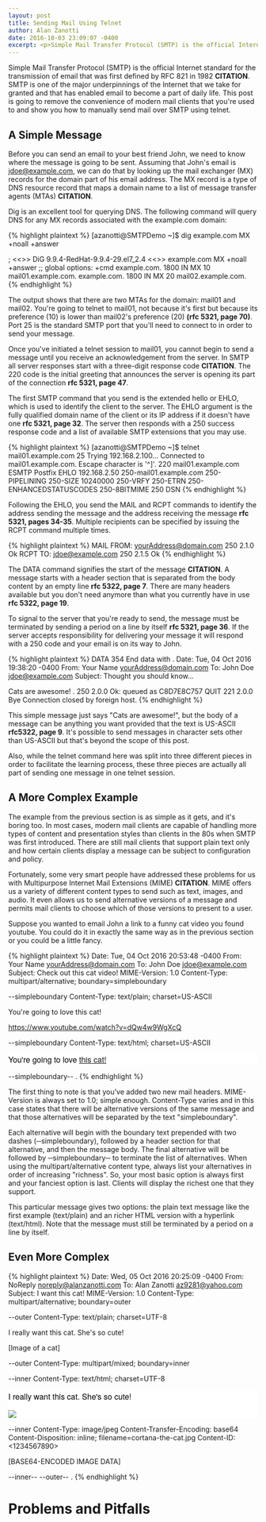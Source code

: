```yaml
---
layout: post
title: Sending Mail Using Telnet
author: Alan Zanotti
date: 2016-10-03 23:09:07 -0400
excerpt: <p>Simple Mail Transfer Protocol (SMTP) is the official Internet standard for the transmission of email. It outlines a process for the transport of mail and is one of the major underpinnings of the Internet that we take for granted. This post is going to remove the convenience of modern mail clients that you're used to and show you how to manually send mail over SMTP using telnet.</p>
---
```


Simple Mail Transfer Protocol (SMTP) is the official Internet standard for the
transmission of email that was first defined by RFC 821 in 1982 __CITATION__. SMTP
is one of the major underpinnings of the Internet that we take for granted and that
has enabled email to become a part of daily life. This post is going to remove the
convenience of modern mail clients that you're used to and show you how to manually
send mail over SMTP using telnet.

## A Simple Message

Before you can send an email to your best friend John, we need to know where the
message is going to be sent. Assuming that John's email is jdoe@example.com, we can
do that by looking up the mail exchanger (MX) records for the domain part of his email
address. The MX record is a type of DNS resource record that maps a domain name
to a list of message transfer agents (MTAs) __CITATION__.

Dig is an excellent tool for querying DNS. The following command will query DNS
for any MX records associated with the example.com domain:

{% highlight plaintext %}
[azanotti@SMTPDemo ~]$ dig example.com MX +noall +answer

; <<>> DiG 9.9.4-RedHat-9.9.4-29.el7_2.4 <<>> example.com MX +noall +answer
;; global options: +cmd
example.com.              1800    IN      MX      10 mail01.example.com.
example.com.              1800    IN      MX      20 mail02.example.com.
{% endhighlight %}

The output shows that there are two MTAs for the domain: mail01 and mail02. You're
going to telnet to mail01, not because it's first but because its preference (10)
is lower than mail02's preference (20) __(rfc 5321, page 70)__. Port 25 is the
standard SMTP port that you'll need to connect to in order to send your message.

Once you've initiated a telnet session to mail01, you cannot begin to send a message
until you receive an acknowledgement from the server. In SMTP all server responses start
with a three-digit response code __CITATION__. The 220 code is the initial greeting that announces
the server is opening its part of the connection __rfc 5321, page 47__.

The first SMTP command that you send is the extended hello or EHLO, which is used
to identify the client to the server. The EHLO argument is the fully qualified domain
name of the client or its IP address if it doesn't have one __rfc 5321, page 32__.
The server then responds with a 250 success response code and a list of available
SMTP extensions that you may use.

{% highlight plaintext %}
[azanotti@SMTPDemo ~]$ telnet mail01.example.com 25
Trying 192.168.2.100...
Connected to mail01.example.com.
Escape character is '^]'.
220 mail01.example.com ESMTP Postfix
EHLO 192.168.2.50
250-mail01.example.com
250-PIPELINING
250-SIZE 10240000
250-VRFY
250-ETRN
250-ENHANCEDSTATUSCODES
250-8BITMIME
250 DSN
{% endhighlight %}

Following the EHLO, you send the MAIL and RCPT commands to identify the address
sending the message and the address receiving the message __rfc 5321, pages 34-35__.
Multiple recipients can be specified by issuing the RCPT command multiple times.

{% highlight plaintext %}
MAIL FROM: <yourAddress@domain.com>
250 2.1.0 Ok
RCPT TO: <jdoe@example.com>
250 2.1.5 Ok
{% endhighlight %}

The DATA command signifies the start of the message __CITATION__. A message
starts with a header section that is separated from the body content by an empty
line __rfc 5322, page 7__. There are many headers available but you don't need anymore
than what you currently have in use __rfc 5322, page 19__.

To signal to the server that you're ready to send, the message must be terminated
by sending a period on a line by itself __rfc 5321, page 36__. If the server accepts
responsibility for delivering your message it will respond with a 250 code and your
email is on its way to John.

{% highlight plaintext %}
DATA
354 End data with <CR><LF>.<CR><LF>
Date: Tue, 04 Oct 2016 19:38:20 -0400
From: Your Name <yourAddress@domain.com>
To: John Doe <jdoe@example.com>
Subject: Thought you should know...

Cats are awesome!
.
250 2.0.0 Ok: queued as C8D7E8C757
QUIT
221 2.0.0 Bye
Connection closed by foreign host.
{% endhighlight %}

This simple message just says "Cats are awesome!", but the body of a message can
be anything you want provided that the text is US-ASCII __rfc5322, page 9__.
It's possible to send messages in character sets other than US-ASCII but that's beyond
the scope of this post.

Also, while the telnet command here was split into three different pieces in order
to facilitate the learning process, these three pieces are actually all part of
sending one message in one telnet session.


## A More Complex Example

The example from the previous section is as simple as it gets, and it's boring too.
In most cases, modern mail clients are capable of handling more types of content
and presentation styles than clients in the 80s when SMTP was first introduced. There
are still mail clients that support plain text only and how certain clients display
a message can be subject to configuration and policy.

Fortunately, some very smart people have addressed these problems for us with Multipurpose
Internet Mail Extensions (MIME) __CITATION__. MIME offers us a variety of different
content types to send such as text, images, and audio. It even allows us to send
alternative versions of a message and permits mail clients to choose which of those
versions to present to a user.

Suppose you wanted to email John a link to a funny cat video you found youtube.
You could do it in exactly the same way as in the previous section or you could be
a little fancy.

{% highlight plaintext %}
Date: Tue, 04 Oct 2016 20:53:48 -0400
From: Your Name <yourAddress@domain.com>
To: John Doe <jdoe@example.com>
Subject: Check out this cat video!
MIME-Version: 1.0
Content-Type: multipart/alternative; boundary=simpleboundary

--simpleboundary
Content-Type: text/plain; charset=US-ASCII

You're going to love this cat!

https://www.youtube.com/watch?v=dQw4w9WgXcQ

--simpleboundary
Content-Type: text/html; charset=US-ASCII

<!DOCTYPE html>
<html>
  <head>
  </head>
  <body>
    <div style="color:#000; background-color:#fff; font-family:HelveticaNeue, Helvetica Neue, Helvetica, Arial, Lucida Grande, sans-serif;font-size:16px">
      <div>
        You're going to love <a href="https://www.youtube.com/watch?v=dQw4w9WgXcQ">this cat!</a>
      </div>
    </div>
  </body>
</html>

--simpleboundary--
.
{% endhighlight %}

The first thing to note is that you've added two new mail headers. MIME-Version is
always set to 1.0; simple enough. Content-Type varies and in this case states that
there will be alternative versions of the same message and that those alternatives will
be separated by the text "simpleboundary".

Each alternative will begin with the boundary text prepended with two dashes (&#8208;&#8208;simpleboundary),
followed by a header section for that alternative, and then the message body. The final
alternative will be followed by &#8208;&#8208;simpleboundary&#8208;&#8208; to terminate the list of alternatives.
When using the multipart/alternative content type, always list your alternatives in
order of increasing "richness". So, your most basic option is always first and your
fanciest option is last. Clients will display the richest one that they support.

This particular message gives two options: the plain text message like the first example (text/plain)
and an richer HTML version with a hyperlink (text/html). Note that the message must
still be terminated by a period on a line by itself.

## Even More Complex

{% highlight plaintext %}
Date: Wed, 05 Oct 2016 20:25:09 -0400
From: NoReply <noreply@alanzanotti.com>
To: Alan Zanotti <az9281@yahoo.com>
Subject: I want this cat!
MIME-Version: 1.0
Content-Type: multipart/alternative; boundary=outer

--outer
Content-Type: text/plain; charset=UTF-8

I really want this cat. She's so cute!

[Image of a cat]

--outer
Content-Type: multipart/mixed; boundary=inner

--inner
Content-Type: text/html; charset=UTF-8

<!DOCTYPE html>
<html>
  <head>
  </head>
  <body>
    <div style="color:#000; background-color:#fff; font-family:HelveticaNeue, Helvetica Neue, Helvetica, Arial, Lucida Grande, sans-serif;font-size:16px">
      <p>I really want this cat. She's so cute!</p>
      <img src="cid:1234567890" />
    </div>
  </body>
</html>

--inner
Content-Type: image/jpeg
Content-Transfer-Encoding: base64
Content-Disposition: inline; filename=cortana-the-cat.jpg
Content-ID: <1234567890>

[BASE64-ENCODED IMAGE DATA]

--inner--
--outer--
.
{% endhighlight %}


# Problems and Pitfalls
